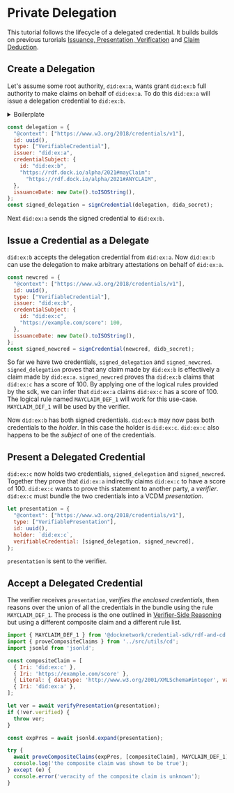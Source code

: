 # Private Delegation

This tutorial follows the lifecycle of a delegated credential. It builds builds on previous turorials [Issuance, Presentation, Verification](./tutorial_ipv.md) and [Claim Deduction](./tutorial_claim_deduction.md).

## Create a Delegation

Let's assume some root authority, `did:ex:a`, wants grant `did:ex:b` full authority to make claims on behalf of `did:ex:a`. To do this `did:ex:a` will issue a delegation credential to `did:ex:b`.

<details>
<summary>Boilerplate</summary>

```js
const { v4: uuidv4 } = require('uuid');

function uuid() {
  return `uuid:${uuidv4()}`;
}

// Check out the Issuance, Presentation, Verification tutorial for info on signing
// credentials.
function signCredential(cred, issuer_secret) { ... }

// Check out the Issuance, Presentation, Verification tutorial for info on verifying
// VCDM presentations.
async function verifyPresentation(presentation) { ... }
```

</details>

```js
const delegation = {
  "@context": ["https://www.w3.org/2018/credentials/v1"],
  id: uuid(),
  type: ["VerifiableCredential"],
  issuer: "did:ex:a",
  credentialSubject: {
    id: "did:ex:b",
    "https://rdf.dock.io/alpha/2021#mayClaim":
      "https://rdf.dock.io/alpha/2021#ANYCLAIM",
  },
  issuanceDate: new Date().toISOString(),
};
const signed_delegation = signCredential(delegation, dida_secret);
```

Next `did:ex:a` sends the signed credential to `did:ex:b`.

## Issue a Credential as a Delegate

`did:ex:b` accepts the delegation credential from `did:ex:a`. Now `did:ex:b` can use the delegation to make arbitrary attestations on behalf of `did:ex:a`.

```js
const newcred = {
  "@context": ["https://www.w3.org/2018/credentials/v1"],
  id: uuid(),
  type: ["VerifiableCredential"],
  issuer: "did:ex:b",
  credentialSubject: {
    id: "did:ex:c",
    "https://example.com/score": 100,
  },
  issuanceDate: new Date().toISOString(),
};
const signed_newcred = signCredential(newcred, didb_secret);
```

So far we have two credentials, `signed_delegation` and `signed_newcred`. `signed_delegation` proves that any claim made by `did:ex:b` is effectively a claim made by `did:ex:a`. `signed_newcred` proves tha `did:ex:b` claims that `did:ex:c` has a score of 100. By applying one of the logical rules provided by the sdk, we can infer that `did:ex:a` claims `did:ex:c` has a score of 100. The logical rule named `MAYCLAIM_DEF_1` will work for this use-case. `MAYCLAIM_DEF_1` will be used by the verifier.

Now `did:ex:b` has both signed credentials. `did:ex:b` may now pass both credentials to the _holder_. In this case the holder is `did:ex:c`. `did:ex:c` also happens to be the _subject_ of one of the credentials.

## Present a Delegated Credential

`did:ex:c` now holds two credentials, `signed_delegation` and `signed_newcred`. Together they prove that `did:ex:a` indirectly claims `did:ex:c` to have a score of 100. `did:ex:c` wants to prove this statement to another party, a _verifier_. `did:ex:c` must bundle the two credentials into a VCDM _presentation_.

```js
let presentation = {
  "@context": ["https://www.w3.org/2018/credentials/v1"],
  type: ["VerifiablePresentation"],
  id: uuid(),
  holder: `did:ex:c`,
  verifiableCredential: [signed_delegation, signed_newcred],
};
```

`presentation` is sent to the verifier.

## Accept a Delegated Credential

The verifier receives `presentation`, _verifies the enclosed credentials_, then reasons over the union of all the credentials in the bundle using the rule `MAYCLAIM_DEF_1`. The process is the one outlined in [Verifier-Side Reasoning](./tutorial_claim_deduction.md#verifier-side-reasoning) but using a different composite claim and a different rule list.

```js
import { MAYCLAIM_DEF_1 } from '@docknetwork/credential-sdk/rdf-and-cd';
import { proveCompositeClaims } from '../src/utils/cd';
import jsonld from 'jsonld';

const compositeClaim = [
  { Iri: 'did:ex:c' },
  { Iri: 'https://example.com/score' },
  { Literal: { datatype: 'http://www.w3.org/2001/XMLSchema#integer', value: '100' } }
  { Iri: 'did:ex:a' },
];

let ver = await verifyPresentation(presentation);
if (!ver.verified) {
  throw ver;
}

const expPres = await jsonld.expand(presentation);

try {
  await proveCompositeClaims(expPres, [compositeClaim], MAYCLAIM_DEF_1);
  console.log('the composite claim was shown to be true');
} except (e) {
  console.error('veracity of the composite claim is unknown');
}
```
